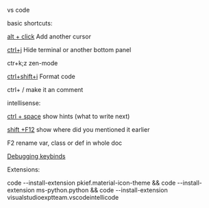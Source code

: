 vs code

basic shortcuts:

[alt + click](https://code.visualstudio.com/docs/getstarted/tips-and-tricks#_multi-cursor-selection) Add another cursor

[ctrl+j](https://code.visualstudio.com/docs/getstarted/tips-and-tricks#_toggle-panel) Hide terminal or another bottom panel

ctr+k;z zen-mode

[ctrl+shift+i](https://code.visualstudio.com/docs/getstarted/tips-and-tricks#_code-formatting) Format code

ctrl+ / make it an comment

intellisense:

[ctrl + space](https://code.visualstudio.com/docs/getstarted/tips-and-tricks#_intellisense) show hints (what to write next)

[shift +F12](https://code.visualstudio.com/docs/getstarted/tips-and-tricks#_go-to-references) show where did you mentioned it earlier

F2 rename var, class or def in whole doc

[Debugging keybinds](https://code.visualstudio.com/docs/getstarted/keybindings#_debug)


Extensions:

code --install-extension pkief.material-icon-theme && code --install-extension ms-python.python && code --install-extension visualstudioexptteam.vscodeintellicode
